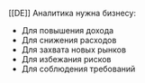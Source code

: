[[DE]]
Аналитика нужна бизнесу:
- Для повышения дохода
- Для снижения расходов
- Для захвата новых рынков
- Для избежания рисков
- Для соблюдения требований
